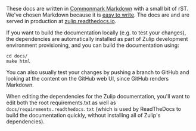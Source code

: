 These docs are written in [Commonmark
Markdown](http://commonmark.org/) with a small bit of rST.  We've
chosen Markdown because it is [easy to write](http://commonmark.org/help).
The docs are and are served in production at
[zulip.readthedocs.io](https://zulip.readthedocs.io/en/latest/).

If you want to build the documentation locally (e.g. to test your
changes), the dependencies are automatically installed as part of
Zulip development environment provisioning, and you can build the
documentation using:

```
cd docs/
make html
```

You can also usually test your changes by pushing a branch to GitHub
and looking at the content on the GitHub web UI, since GitHub renders
Markdown.

When editing the dependencies for the Zulip documentation, you'll want
to edit both the root requirements.txt as well as
`docs/requirements.readthedocs.txt` (which is used by ReadTheDocs to
build the documentation quickly, without installing all of Zulip's
dependencies).
